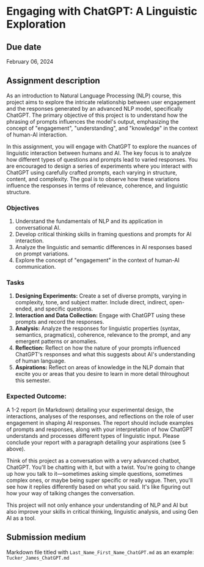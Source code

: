 # Engaging with ChatGPT: A Linguistic Exploration

## Due date

February 06, 2024

## Assignment description

As an introduction to Natural Language Processing (NLP) course, this project aims to explore the intricate relationship between user engagement and the responses generated by an advanced NLP model, specifically ChatGPT. The primary objective of this project is to understand how the phrasing of prompts influences the model's output, emphasizing the concept of "engagement", "understanding", and "knowledge" in the context of human-AI interaction.

In this assignment, you will engage with ChatGPT to explore the nuances of linguistic interaction between humans and AI. The key focus is to analyze how different types of questions and prompts lead to varied responses. You are encouraged to design a series of experiments where you interact with ChatGPT using carefully crafted prompts, each varying in structure, content, and complexity. The goal is to observe how these variations influence the responses in terms of relevance, coherence, and linguistic structure.

### Objectives

1. Understand the fundamentals of NLP and its application in conversational AI.
2. Develop critical thinking skills in framing questions and prompts for AI interaction.
3. Analyze the linguistic and semantic differences in AI responses based on prompt variations.
4. Explore the concept of "engagement" in the context of human-AI communication.

### Tasks

1. **Designing Experiments:** Create a set of diverse prompts, varying in complexity, tone, and subject matter. Include direct, indirect, open-ended, and specific questions.
2. **Interaction and Data Collection:** Engage with ChatGPT using these prompts and record the responses.
3. **Analysis:** Analyze the responses for linguistic properties (syntax, semantics, pragmatics), coherence, relevance to the prompt, and any emergent patterns or anomalies.
4. **Reflection:** Reflect on how the nature of your prompts influenced ChatGPT's responses and what this suggests about AI's understanding of human language.
5. **Aspirations:** Reflect on areas of knowledge in the NLP domain that excite you or areas that you desire to learn in more detail thlroughout this semester.

### Expected Outcome:

A 1-2 report (in Markdown) detailing your experimental design, the interactions, analyses of the responses, and reflections on the role of user engagement in shaping AI responses. The report should include examples of prompts and responses, along with your interpretation of how ChatGPT understands and processes different types of linguistic input. Please conclude your report with a paragraph detailing your aspirations (see 5 above).

Think of this project as a conversation with a very advanced chatbot, ChatGPT. You'll be chatting with it, but with a twist. You're going to change up how you talk to it—sometimes asking simple questions, sometimes complex ones, or maybe being super specific or really vague. Then, you'll see how it replies differently based on what you said. It's like figuring out how your way of talking changes the conversation.

This project will not only enhance your understanding of NLP and AI but also improve your skills in critical thinking, linguistic analysis, and using Gen AI as a tool.

## Submission medium

Markdown file titled with `Last_Name_First_Name_ChatGPT.md` as an example: `Tucker_James_ChatGPT.md`